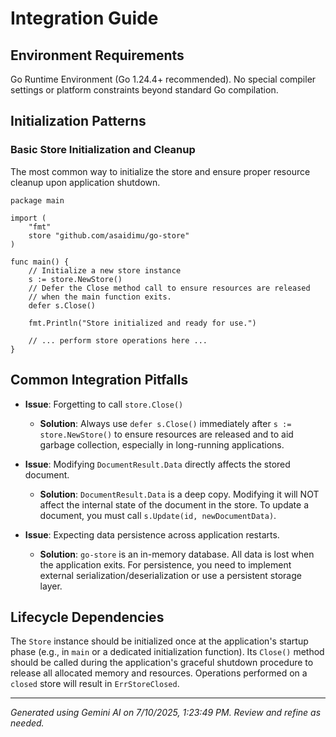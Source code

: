# Integration Guide

## Environment Requirements

Go Runtime Environment (Go 1.24.4+ recommended). No special compiler settings or platform constraints beyond standard Go compilation.

## Initialization Patterns

### Basic Store Initialization and Cleanup

The most common way to initialize the store and ensure proper resource cleanup upon application shutdown.

```[DETECTED_LANGUAGE]
package main

import (
	"fmt"
	store "github.com/asaidimu/go-store"
)

func main() {
	// Initialize a new store instance
	s := store.NewStore()
	// Defer the Close method call to ensure resources are released
	// when the main function exits.
	defer s.Close()

	fmt.Println("Store initialized and ready for use.")

	// ... perform store operations here ...
}
```

## Common Integration Pitfalls

- **Issue**: Forgetting to call `store.Close()`
  - **Solution**: Always use `defer s.Close()` immediately after `s := store.NewStore()` to ensure resources are released and to aid garbage collection, especially in long-running applications.

- **Issue**: Modifying `DocumentResult.Data` directly affects the stored document.
  - **Solution**: `DocumentResult.Data` is a deep copy. Modifying it will NOT affect the internal state of the document in the store. To update a document, you must call `s.Update(id, newDocumentData)`.

- **Issue**: Expecting data persistence across application restarts.
  - **Solution**: `go-store` is an in-memory database. All data is lost when the application exits. For persistence, you need to implement external serialization/deserialization or use a persistent storage layer.

## Lifecycle Dependencies

The `Store` instance should be initialized once at the application's startup phase (e.g., in `main` or a dedicated initialization function). Its `Close()` method should be called during the application's graceful shutdown procedure to release all allocated memory and resources. Operations performed on a `closed` store will result in `ErrStoreClosed`.



---
*Generated using Gemini AI on 7/10/2025, 1:23:49 PM. Review and refine as needed.*